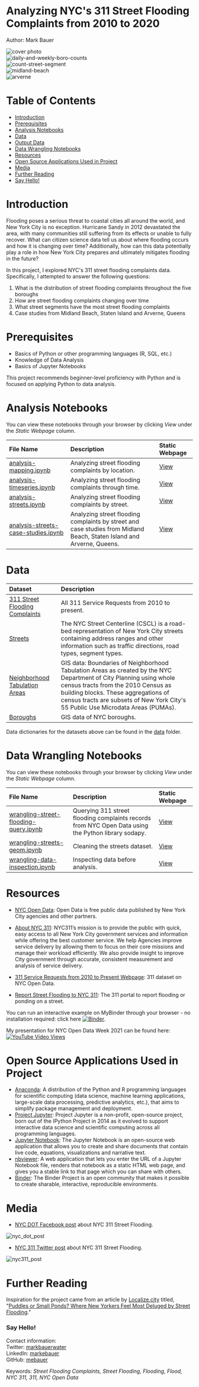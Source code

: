 # Analyzing NYC's 311 Street Flooding Complaints from 2010 to 2020  
Author: Mark Bauer  

![cover photo](figures/cover-photo.png)   
![daily-and-weekly-boro-counts](figures/daily-and-weekly-boro-counts.png)  
![count-street-segment](figures/count-street-segment.png)  
![midland-beach](figures/midland-beach.png)  
![arverne](figures/arverne.png)

# Table of Contents

   * [Introduction](#Introduction)
   * [Prerequisites](#Prerequisites)
   * [Analysis Notebooks](#Analysis-Notebooks)
   * [Data](#Data) 
   * [Output Data](#Output-Data) 
   * [Data Wrangling Notebooks](#Data-Wrangling-Notebooks)
   * [Resources](#Resources)
   * [Open Source Applications Used in Project](#Open-Source-Applications-Used-in-Project)
   * [Media](#Media)
   * [Further Reading](#Further-Reading)
   * [Say Hello!](#Say-Hello)

# Introduction

Flooding poses a serious threat to coastal cities all around the world, and New York City is no exception. Hurricane Sandy in 2012 devastated the area, with many communities still suffering from its effects or unable to fully recover.  What can citizen science data tell us about where flooding occurs and how it is changing over time? Additionally, how can this data potentially play a role in how New York City prepares and ultimately mitigates flooding in the future?  

In this project, I explored NYC's 311 street flooding complaints data. Specifically, I attempted to answer the following questions:
1. What is the distribution of street flooding complaints throughout the five boroughs  
2. How are street flooding complaints changing over time  
3. What street segments have the most street flooding complaints  
3. Case studies from Midland Beach, Staten Island and Arverne, Queens  

# Prerequisites

- Basics of Python or other  programming languages (R, SQL, etc.)
- Knowledge of Data Analysis
- Basics of Jupyter Notebooks

This project recommends beginner-level proficiency with Python and is focused on applying Python to data analysis.

# Analysis Notebooks

You can view these notebooks through your browser by clicking *View* under the *Static Webpage* column.  

| File Name | Description | Static Webpage |
| :-------- | :---------- | :------------- |
| [analysis-mapping.ipynb](https://github.com/mebauer/nyc-311-street-flooding/blob/main/analysis-mapping.ipynb) | Analyzing street flooding complaints by location. | [View](https://nbviewer.jupyter.org/github/mebauer/nyc-311-street-flooding/blob/main/analysis-mapping.ipynb) |
| [analysis-timeseries.ipynb](https://github.com/mebauer/nyc-311-street-flooding/blob/main/analysis-timeseries.ipynb) | Analyzing street flooding complaints through time. | [View](https://nbviewer.jupyter.org/github/mebauer/nyc-311-street-flooding/blob/main/analysis-timeseries.ipynb) |
| [analysis-streets.ipynb](https://github.com/mebauer/nyc-311-street-flooding/blob/main/analysis-streets.ipynb) | Analyzing street flooding complaints by street. | [View](https://nbviewer.org/github/mebauer/nyc-311-street-flooding/blob/main/analysis-streets.ipynb) |
| [analysis-streets-case-studies.ipynb](https://github.com/mebauer/nyc-311-street-flooding/blob/main/analysis-streets-case-studies.ipynb) | Analyzing street flooding complaints by street and case studies from Midland Beach, Staten Island and Arverne, Queens. | [View](https://nbviewer.jupyter.org/github/mebauer/nyc-311-street-flooding/blob/main/analysis-streets-case-studies.ipynb) |


# Data 

| Dataset | Description |
| :-------- | :---------- |
| [311 Street Flooding Complaints](https://data.cityofnewyork.us/Social-Services/311-Service-Requests-from-2010-to-Present/erm2-nwe9) | All 311 Service Requests from 2010 to present. |
| [Streets](https://data.cityofnewyork.us/City-Government/NYC-Street-Centerline-CSCL-/exjm-f27b) | The NYC Street Centerline (CSCL) is a road-bed representation of New York City streets containing address ranges and other information such as traffic directions, road types, segment types. |
| [Neighborhood Tabulation Areas](https://data.cityofnewyork.us/City-Government/Neighborhood-Tabulation-Areas-NTA-/cpf4-rkhq) | GIS data: Boundaries of Neighborhood Tabulation Areas as created by the NYC Department of City Planning using whole census tracts from the 2010 Census as building blocks. These aggregations of census tracts are subsets of New York City's 55 Public Use Microdata Areas (PUMAs). |
| [Boroughs]() | GIS data of NYC boroughs. |

Data dictionaries for the datasets above can be found in the [data](https://github.com/mebauer/nyc-311-street-flooding/tree/main/data) folder. 
 

# Data Wrangling Notebooks

You can view these notebooks through your browser by clicking *View* under the *Static Webpage* column. 

| File Name | Description | Static Webpage |
| :-------- | :---------- | :------------- |
| [wrangling-street-flooding-query.ipynb](https://github.com/mebauer/nyc-311-street-flooding/blob/main/data-wrangling/wrangling-street-flooding-query.ipynb) | Querying 311 street flooding complaints records from NYC Open Data using the Python library sodapy. | [View](https://nbviewer.jupyter.org/github/mebauer/nyc-311-street-flooding/blob/main/data-wrangling/wrangling-street-flooding-query.ipynb) |
| [wrangling-streets-geom.ipynb](https://github.com/mebauer/nyc-311-street-flooding/blob/main/data-wrangling/wrangling-streets-geom.ipynb) | Cleaning the streets dataset. | [View](https://nbviewer.jupyter.org/github/mebauer/nyc-311-street-flooding/blob/main/data-wrangling/wrangling-streets-geom.ipynb) |
| [wrangling-data-inspection.ipynb](https://github.com/mebauer/nyc-311-street-flooding/blob/main/data-wrangling/wrangling-data-inspection.ipynb) | Inspecting data before analysis. | [View](https://nbviewer.jupyter.org/github/mebauer/nyc-311-street-flooding/blob/main/data-wrangling/wrangling-data-inspection.ipynb) |

# Resources

- [NYC Open Data](https://opendata.cityofnewyork.us/): Open Data is free public data published by New York City agencies and other partners.  

- [About NYC 311](https://portal.311.nyc.gov/about-nyc-311/): NYC311’s mission is to provide the public with quick, easy access to all New York City government services and information while offering the best customer service. We help Agencies improve service delivery by allowing them to focus on their core missions and manage their workload efficiently. We also provide insight to improve City government through accurate, consistent measurement and analysis of service delivery.  

- [311 Service Requests from 2010 to Present Webpage](https://data.cityofnewyork.us/Social-Services/311-Service-Requests-from-2010-to-Present/erm2-nwe9): 311 dataset on NYC Open Data.  

- [Report Street Flooding to NYC 311](https://portal.311.nyc.gov/article/?kanumber=KA-02198): The 311 portal to report flooding or ponding on a street.

You can run an interactive example on MyBinder through your browser - no installation required: click here [![Binder](https://mybinder.org/badge_logo.svg)](https://mybinder.org/v2/gh/mebauer/nyc-311-street-flooding/HEAD?filepath=mybinder-example%2Fmybinder_example.ipynb).

My presentation for NYC Open Data Week 2021 can be found here: [![YouTube Video Views](https://img.shields.io/youtube/views/ejgrO5-RatE?label=Watch%20Presentation&style=social)](https://www.youtube.com/watch?v=ejgrO5-RatE)

# Open Source Applications Used in Project

- [Anaconda](https://www.anaconda.com/): A distribution of the Python and R programming languages for scientific computing (data science, machine learning applications, large-scale data processing, predictive analytics, etc.), that aims to simplify package management and deployment.  
- [Project Jupyter](https://jupyter.org/index.html): Project Jupyter is a non-profit, open-source project, born out of the IPython Project in 2014 as it evolved to support interactive data science and scientific computing across all programming languages.  
- [Jupyter Notebook](https://jupyter.org/try): The Jupyter Notebook is an open-source web application that allows you to create and share documents that contain live code, equations, visualizations and narrative text.  
- [nbviewer](https://nbviewer.jupyter.org/): A web application that lets you enter the URL of a Jupyter Notebook file, renders that notebook as a static HTML web page, and gives you a stable link to that page which you can share with others.  
- [Binder](https://mybinder.org/): The Binder Project is an open community that makes it possible to create sharable, interactive, reproducible environments.


# Media

- [NYC DOT Facebook post](https://www.facebook.com/NYCDOT/posts/if-you-see-ponding-or-flooding-on-any-nyc-street-or-highway-report-it-to-nyc-311/10156270397437887/) about NYC 311 Street Flooding.

![nyc_dot_post](images/nyc_dot_post.png) 

- [NYC 311 Twitter post](https://twitter.com/nyc311/status/1067131135749165056) about NYC 311 Street Flooding.

![nyc311_post](images/nyc311_post.png) 

# Further Reading

Inspiration for the project came from an article by [Localize.city](https://www.localize.city/) titled, "[Puddles or Small Ponds? Where New Yorkers Feel Most Deluged by Street Flooding](https://www.localize.city/blog/puddles-or-small-ponds-where-new-yorkers-feel-most-deluged-by-street-flooding/)."

### Say Hello!
Contact information:  
Twitter: [markbauerwater](https://twitter.com/markbauerwater)  
LinkedIn: [markebauer](https://www.linkedin.com/in/markebauer/)  
GitHub: [mebauer](https://github.com/mebauer)

Keywords: *Street Flooding Complaints, Street Flooding, Flooding, Flood, NYC 311, 311, NYC Open Data*